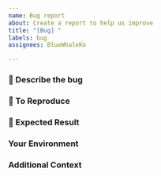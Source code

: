```yaml
---
name: Bug report
about: Create a report to help us improve
title: "[Bug] "
labels: bug
assignees: BlueWhaleKo

---
```


<!--- 
We really appreciate your contribution. 
Thank you so much in advance
-->

###  :bug: Describe the bug
<!--- 
Please describe the bug in detail :) 
It would be really nice if you could add code-blocks or image related to the bug
-->

### :firecracker: To Reproduce
<!--- 
Please describe steps to reproduce the behavior:
1. Go to '...'
2. Click on '....'
3. Scroll down to '....'
4. See error
-->

### :tada: Expected Result
<!--- Please describe the expected result in detail -->

### Your Environment
<!--- 
 - OS:
 - Python version: 
 - Library version: 
-->

### Additional Context
